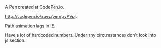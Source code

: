 A Pen created at CodePen.io. 

http://codepen.io/suez/pen/pvPVpj.

Path animation lags in IE.

Have a lot of hardcoded numbers. Under any circumstances don't look into js section.
